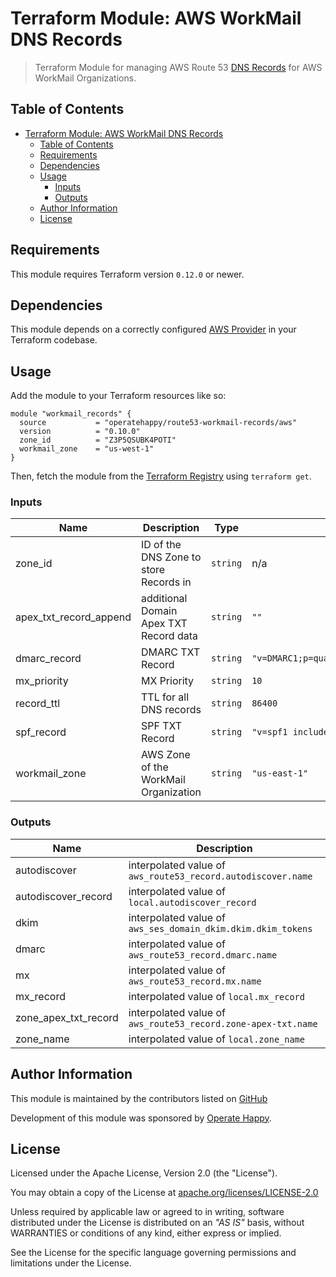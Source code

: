 # Terraform Module: AWS WorkMail DNS Records

> Terraform Module for managing AWS Route 53 [DNS Records](https://docs.aws.amazon.com/workmail/latest/adminguide/add_domain.html) for AWS WorkMail Organizations.

## Table of Contents

- [Terraform Module: AWS WorkMail DNS Records](#terraform-module-aws-workmail-dns-records)
  - [Table of Contents](#table-of-contents)
  - [Requirements](#requirements)
  - [Dependencies](#dependencies)
  - [Usage](#usage)
    - [Inputs](#inputs)
    - [Outputs](#outputs)
  - [Author Information](#author-information)
  - [License](#license)

## Requirements

This module requires Terraform version `0.12.0` or newer.

## Dependencies

This module depends on a correctly configured [AWS Provider](https://www.terraform.io/docs/providers/aws/index.html) in your Terraform codebase.

## Usage

Add the module to your Terraform resources like so:

```hcl
module "workmail_records" {
  source           = "operatehappy/route53-workmail-records/aws"
  version          = "0.10.0"
  zone_id          = "Z3P5QSUBK4POTI"
  workmail_zone    = "us-west-1"
}
```

Then, fetch the module from the [Terraform Registry](https://registry.terraform.io/modules/operatehappy/route53-workmail-records) using `terraform get`.

### Inputs

| Name | Description | Type | Default |
|------|-------------|------|---------|
| zone_id | ID of the DNS Zone to store Records in | `string` | n/a |
| apex_txt_record_append | additional Domain Apex TXT Record data | `string` | `""` |
| dmarc_record | DMARC TXT Record | `string` | `"v=DMARC1;p=quarantine;pct=100;fo=1;"` |
| mx_priority | MX Priority | `string` | `10` |
| record_ttl | TTL for all DNS records | `string` | `86400` |
| spf_record | SPF TXT Record | `string` | `"v=spf1 include:amazonses.com ~all;"` |
| workmail_zone | AWS Zone of the WorkMail Organization | `string` | `"us-east-1"` |

### Outputs

| Name | Description |
|------|-------------|
| autodiscover | interpolated value of `aws_route53_record.autodiscover.name` |
| autodiscover_record | interpolated value of `local.autodiscover_record` |
| dkim | interpolated value of `aws_ses_domain_dkim.dkim.dkim_tokens` |
| dmarc | interpolated value of `aws_route53_record.dmarc.name` |
| mx | interpolated value of `aws_route53_record.mx.name` |
| mx_record | interpolated value of `local.mx_record` |
| zone_apex_txt_record | interpolated value of `aws_route53_record.zone-apex-txt.name` |
| zone_name | interpolated value of `local.zone_name` |

## Author Information

This module is maintained by the contributors listed on [GitHub](https://github.com/operatehappy/terraform-aws-route53-workmail-records/graphs/contributors)

Development of this module was sponsored by [Operate Happy](https://github.com/operatehappy).

## License

Licensed under the Apache License, Version 2.0 (the "License").

You may obtain a copy of the License at [apache.org/licenses/LICENSE-2.0](http://www.apache.org/licenses/LICENSE-2.0)

Unless required by applicable law or agreed to in writing, software distributed under the License is distributed on an _"AS IS"_ basis, without WARRANTIES or conditions of any kind, either express or implied.

See the License for the specific language governing permissions and limitations under the License.
